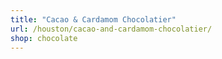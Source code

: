 ```yaml
---
title: "Cacao & Cardamom Chocolatier"
url: /houston/cacao-and-cardamom-chocolatier/
shop: chocolate
---
```

